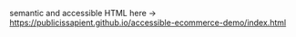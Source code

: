 semantic and accessible HTML here -> https://publicissapient.github.io/accessible-ecommerce-demo/index.html
